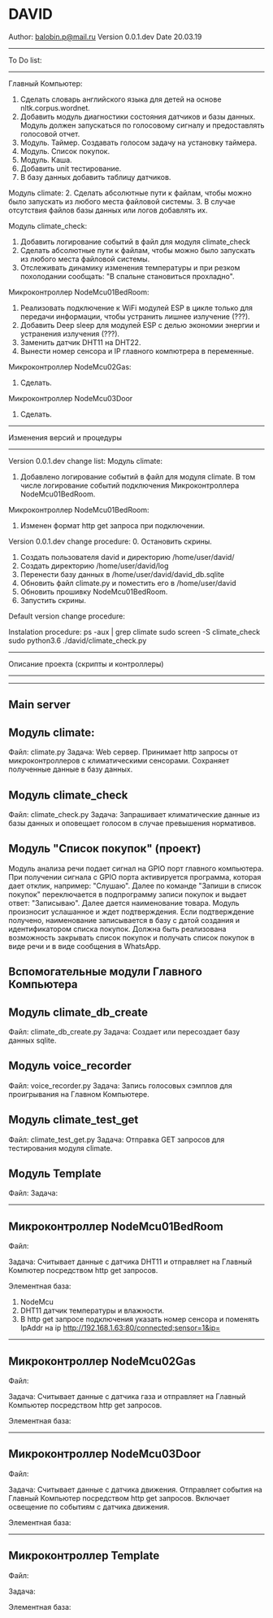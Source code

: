 # DAVID

Author: balobin.p@mail.ru
Version 0.0.1.dev
Date 20.03.19

*************************************************************************
To Do list:
*************************************************************************

Главный Компьютер:
1. Сделать словарь английского языка для детей на основе nltk.corpus.wordnet.
2. Добавить модуль диагностики состояния датчиков и базы данных. Модуль должен запускаться по голосовому сигналу и предоставлять голосовой отчет.
3. Модуль. Таймер. Создавать голосом задачу на установку таймера.
4. Модуль. Список покупок.
5. Модуль. Каша.
6. Добавить unit тестирование.
7. В базу данных добавить таблицу датчиков.

Модуль climate:
2. Сделать абсолютные пути к файлам, чтобы можно было запускать из любого места файловой системы.
3. В случае отсутствия файлов базы данных или логов добавлять их.

Модуль climate_check:
1. Добавить логирование событий в файл для модуля climate_check
2. Сделать абсолютные пути к файлам, чтобы можно было запускать из любого места файловой системы.
3. Отслеживать динамику изменения температуры и при резком похолодании сообщать: "В спальне становиться прохладно".

Микроконтроллер NodeMcu01BedRoom:
1. Реализовать подключение к WiFi модулей ESP в цикле только для передачи информации, чтобы устранить лишнее излучение (???).
2. Добавить Deep sleep для модулей ESP с делью экономии энергии и устранения излучения (???).
3. Заменить датчик DHT11 на DHT22.
4. Вынести номер сенсора и IP главного компютрера в переменные.

Микроконтроллер NodeMcu02Gas:
1. Сделать.

Микроконтроллер NodeMcu03Door
1. Сделать.

*************************************************************************
Изменения версий и процедуры
*************************************************************************

Version 0.0.1.dev change list:
Модуль climate:
1. Добавлено логирование событий в файл для модуля climate. В том числе логирование событий подключения Микроконтроллера NodeMcu01BedRoom.

Микроконтроллер NodeMcu01BedRoom:
1. Изменен формат http get запроса при подключении.

Version 0.0.1.dev change procedure:
0. Остановить скрины.
1. Создать пользователя david и директорию /home/user/david/
2. Создать директорию /home/user/david/log
3. Перенести базу данных в /home/user/david/david_db.sqlite
4. Обновить файл climate.py и поместить его в /home/user/david
5. Обновить прошивку NodeMcu01BedRoom.
6. Запустить скрины.

Default version change procedure:

Instalation procedure:
ps -aux | grep climate
sudo screen -S climate_check
sudo python3.6 ./david/climate_check.py

*************************************************************************
Описание проекта (скрипты и контроллеры)
*************************************************************************

------------------------------------
Main server
------------------------------------
Модуль climate:
-----------------
Файл: climate.py
Задача:
Web сервер.
Принимает http запросы от микроконтроллеров с климатическими сенсорами.
Сохраняет полученные данные в базу данных.

Модуль climate_check
-----------------
Файл: climate_check.py
Задача:
Запрашивает климатические данные из базы данных и оповещает голосом в случае превышения нормативов.

Модуль "Список покупок" (проект)
-----------------
Модуль анализа речи подает сигнал на GPIO порт главного компьютера.
При получении сигнала с GPIO порта активируется программа, которая дает отклик, например: "Слушаю".
Далее по команде "Запиши в список покупок" переключается в подпрограмму записи покупок и выдает ответ: "Записываю".
Далее дается наименование товара.
Модуль произносит услашанное и ждет подтверждения.
Если подтверждение получено, наименование записывается в базу с датой создания и идентификатором списка покупок.
Должна быть реализована возможность закрывать список покупок и получать список покупок в виде речи и в виде сообщения в WhatsApp.

Вспомогательные модули Главного Компьютера
------------------------------------
Модуль climate_db_create
-----------------
Файл: climate_db_create.py
Задача:
Создает или пересоздает базу данных sqlite.

Модуль voice_recorder
-----------------
Файл: voice_recorder.py
Задача:
Запись голосовых сэмплов для проигрывания на Главном Компьютере.

Модуль climate_test_get
-----------------
Файл: climate_test_get.py
Задача:
Отправка GET запросов для тестирования модуля climate.

Модуль Template
-----------------
Файл: 
Задача:

------------------------------------
Микроконтроллер NodeMcu01BedRoom
------------------------------------
Файл: 

Задача:
Считывает данные с датчика DHT11 и отправляет на Главный Компютер посредством http get запросов.

Элементная база:
1. NodeMcu
2. DHT11 датчик температуры и влажности.
3. В http get запросе подключения указать номер сенсора и поменять IpAddr на ip http://192.168.1.63:80/connected;sensor=1&ip=

------------------------------------
Микроконтроллер NodeMcu02Gas
------------------------------------
Файл: 

Задача:
Считывает данные с датчика газа и отправляет на Главный Компьютер посредством http get запросов.

Элементная база: 

------------------------------------
Микроконтроллер NodeMcu03Door
------------------------------------
Файл: 

Задача:
Считывает данные с датчика движения.
Отправляет события на Главный Компьютер посредством http get запросов.
Включает освещение по событиям с датчика движения.

Элементная база: 

------------------------------------
Микроконтроллер Template
------------------------------------
Файл: 

Задача:

Элементная база: 
